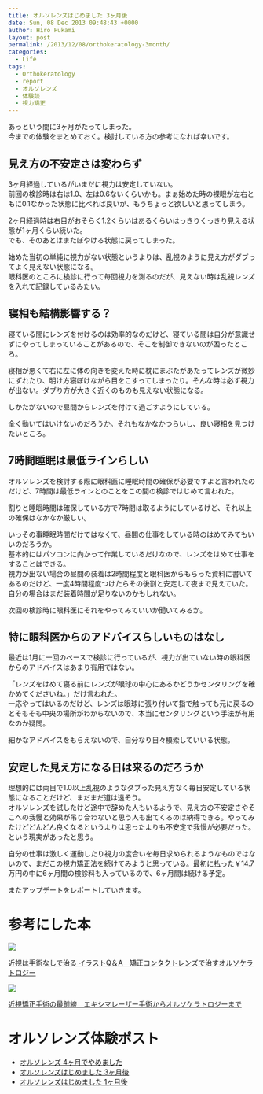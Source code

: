 ```yaml
---
title: オルソレンズはじめました 3ヶ月後
date: Sun, 08 Dec 2013 09:48:43 +0000
author: Hiro Fukami
layout: post
permalink: /2013/12/08/orthokeratology-3month/
categories:
  - Life
tags:
  - Orthokeratology
  - report
  - オルソレンズ
  - 体験談
  - 視力矯正
---
```

あっという間に3ヶ月がたってしまった。  
今までの体験をまとめておく。検討している方の参考になれば幸いです。

## 見え方の不安定さは変わらず

3ヶ月経過しているがいまだに視力は安定していない。  
前回の検診時は右は1.0、左は0.6ないくらいかも。まぁ始めた時の裸眼が左右ともに0.1なかった状態に比べれば良いが、もうちょっと欲しいと思ってしまう。

2ヶ月経過時は右目がおそらく1.2くらいはあるくらいはっきりくっきり見える状態が1ヶ月くらい続いた。  
でも、そのあとはまたぼやける状態に戻ってしまった。

始めた当初の単純に視力がない状態というよりは、乱視のように見え方がダブってよく見えない状態になる。  
眼科医のところに検診に行って毎回視力を測るのだが、見えない時は乱視レンズを入れて記録しているみたい。

## 寝相も結構影響する？

寝ている間にレンズを付けるのは効率的なのだけど、寝ている間は自分が意識せずにやってしまっていることがあるので、そこを制御できないのが困ったところ。

寝相が悪くて右に左に体の向きを変えた時に枕にまぶたがあたってレンズが微妙にずれたり、明け方寝ぼけながら目をこすってしまったり。そんな時は必ず視力が出ない。ダブり方が大きく近くのものも見えない状態になる。

しかたがないので昼間からレンズを付けて過ごすようにしている。

全く動いてはいけないのだろうか。それもなかなかつらいし、良い寝相を見つけたいところ。

## 7時間睡眠は最低ラインらしい

オルソレンズを検討する際に眼科医に睡眠時間の確保が必要ですよと言われたのだけど、7時間は最低ラインとのことをこの間の検診ではじめて言われた。

割りと睡眠時間は確保している方で7時間は取るようにしているけど、それ以上の確保はなかなか厳しい。

いっその事睡眠時間だけではなくて、昼間の仕事をしている時のはめてみてもいいのだろうか。  
基本的にはパソコンに向かって作業しているだけなので、レンズをはめて仕事をすることはできる。  
視力が出ない場合の昼間の装着は2時間程度と眼科医からもらった資料に書いてあるのだけど、一度4時間程度つけたらその後割と安定して夜まで見えていた。自分の場合はまだ装着時間が足りないのかもしれない。

次回の検診時に眼科医にそれをやってみていいか聞いてみるか。

## 特に眼科医からのアドバイスらしいものはなし

最近は1月に一回のペースで検診に行っているが、視力が出ていない時の眼科医からのアドバイスはあまり有用ではない。

「レンズをはめて寝る前にレンズが眼球の中心にあるかどうかセンタリングを確かめてくださいね。」だけ言われた。  
一応やってはいるのだけど、レンズは眼球に張り付いて指で触っても元に戻るのとそもそも中央の場所がわからないので、本当にセンタリングという手法が有用なのか疑問。

細かなアドバイスをもらえないので、自分なり日々模索していいる状態。

## 安定した見え方になる日は来るのだろうか

理想的には両目で1.0以上乱視のようなダブった見え方なく毎日安定している状態になることだけど、まだまだ道は遠そう。  
オルソレンズを試したけど途中で辞めた人もいるようで、見え方の不安定さやそこへの我慢と効果が吊り合わないと思う人も出てくるのは納得できる。やってみたけどどんどん良くなるというよりは思ったよりも不安定で我慢が必要だった。という現実があったと思う。

自分の仕事は激しく運動したり視力の度合いを毎日求められるようなものではないので、まだこの視力矯正法を続けてみようと思っている。最初に払った￥14.7万円の中に6ヶ月間の検診料も入っているので、6ヶ月間は続ける予定。

またアップデートをレポートしていきます。

# 参考にした本

<a href="http://hb.afl.rakuten.co.jp/hgc/13bbf91d.7599be4d.13bbf91e.a3b36144/?pc=http%3a%2f%2fitem.rakuten.co.jp%2fbookfan%2fbk-490074798x%2f%3fscid%3daf_link_img&amp;m=http%3a%2f%2fm.rakuten.co.jp%2fbookfan%2fi%2f10859204%2f" target="_blank"><img src ="http://hbb.afl.rakuten.co.jp/hgb/?pc=http%3a%2f%2fthumbnail.image.rakuten.co.jp%2f%400_mall%2fbookfan%2fcabinet%2f00391%2fbk490074798x.jpg%3f_ex%3d300x300&amp;m=http%3a%2f%2fthumbnail.image.rakuten.co.jp%2f%400_mall%2fbookfan%2fcabinet%2f00391%2fbk490074798x.jpg%3f_ex%3d80x80" border="0"></a>

<a href="http://hb.afl.rakuten.co.jp/hgc/13bbf91d.7599be4d.13bbf91e.a3b36144/?pc=http%3a%2f%2fitem.rakuten.co.jp%2fbookfan%2fbk-490074798x%2f%3fscid%3daf_link_txt&amp;m=http%3a%2f%2fm.rakuten.co.jp%2fbookfan%2fi%2f10859204%2f" target="_blank">近視は手術なしで治る イラストQ＆A　矯正コンタクトレンズで治すオルソケラトロジー</a>

<a href="http://hb.afl.rakuten.co.jp/hgc/13bbf91d.7599be4d.13bbf91e.a3b36144/?pc=http%3a%2f%2fitem.rakuten.co.jp%2fbookfan%2fbk-4877513396%2f%3fscid%3daf_link_img&amp;m=http%3a%2f%2fm.rakuten.co.jp%2fbookfan%2fi%2f10278300%2f" target="_blank"><img src ="http://hbb.afl.rakuten.co.jp/hgb/?pc=http%3a%2f%2fthumbnail.image.rakuten.co.jp%2f%400_mall%2fbookfan%2fcabinet%2f00121%2fbk4877513396.jpg%3f_ex%3d300x300&amp;m=http%3a%2f%2fthumbnail.image.rakuten.co.jp%2f%400_mall%2fbookfan%2fcabinet%2f00121%2fbk4877513396.jpg%3f_ex%3d80x80" border="0"></a>

<a href="http://hb.afl.rakuten.co.jp/hgc/13bbf91d.7599be4d.13bbf91e.a3b36144/?pc=http%3a%2f%2fitem.rakuten.co.jp%2fbookfan%2fbk-4877513396%2f%3fscid%3daf_link_txt&amp;m=http%3a%2f%2fm.rakuten.co.jp%2fbookfan%2fi%2f10278300%2f" target="_blank">近視矯正手術の最前線　エキシマレーザー手術からオルソケラトロジーまで</a>

# オルソレンズ体験ポスト

* [オルソレンズ 4ヶ月でやめました](/2013/12/30/orthokeratology-stop/)
* [オルソレンズはじめました 3ヶ月後](/2013/12/08/orthokeratology-3month/)
* [オルソレンズはじめました 1ヶ月後](/2013/09/30/orthokeratology-1month/)